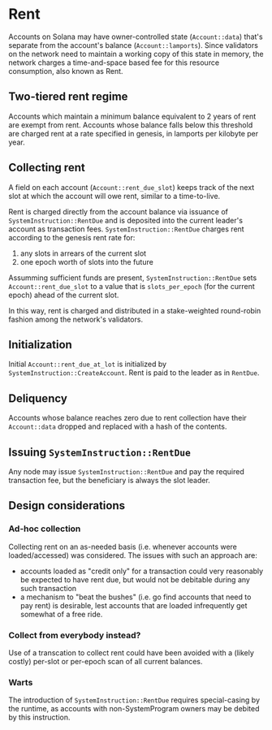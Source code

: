 # Rent

Accounts on Solana may have owner-controlled state (`Account::data`) that's separate 
from the account's balance (`Account::lamports`).  Since validators on the network need 
to maintain a working copy of this state in memory, the network charges a time-and-space 
based fee for this resource consumption, also known as Rent.

## Two-tiered rent regime

Accounts which maintain a minimum balance equivalent to 2 years of rent are exempt from
rent.  Accounts whose balance falls below this threshold are charged rent 
at a rate specified in genesis, in lamports per kilobyte per year.

## Collecting rent

A field on each account (`Account::rent_due_slot`) keeps track of the next slot at which the account will 
owe rent, similar to a time-to-live.

Rent is charged directly from the account balance via issuance of `SystemInstruction::RentDue` and is deposited into 
the current leader's account as transaction fees.  `SystemInstruction::RentDue` charges rent according to the genesis rent rate for:

1. any slots in arrears of the current slot
2. one epoch worth of slots into the future

Assumming sufficient funds are present, `SystemInstruction::RentDue` sets `Account::rent_due_slot` to a value that is `slots_per_epoch` (for the current epoch) ahead of the current slot.

In this way, rent is charged and distributed in a stake-weighted round-robin fashion among the network's validators.

## Initialization

Initial `Account::rent_due_at_lot` is initialized by `SystemInstruction::CreateAccount`.  Rent is paid to the leader as in `RentDue`.

## Deliquency

Accounts whose balance reaches zero due to rent collection have their `Account::data` dropped and replaced with a hash of the contents.

## Issuing `SystemInstruction::RentDue`

Any node may issue `SystemInstruction::RentDue` and pay the required transaction fee, but the beneficiary is always the slot leader.

## Design considerations

### Ad-hoc collection

Collecting rent on an as-needed basis (i.e. whenever accounts were loaded/accessed) was considered. 
The issues with such an approach are:
* accounts loaded as "credit only" for a transaction could very reasonably be expected to have rent due, 
but would not be debitable during any such  transaction
* a mechanism to "beat the bushes" (i.e. go find accounts that need to pay rent) is desirable, 
lest accounts that are loaded infrequently get somewhat of a free ride.

### Collect from everybody instead?

Use of a transcation to collect rent could have been avoided with a (likely costly) per-slot or per-epoch scan of all current 
balances.

### Warts

The introduction of `SystemInstruction::RentDue` requires special-casing by the runtime, as accounts with non-SystemProgram
owners may be debited by this instruction.
